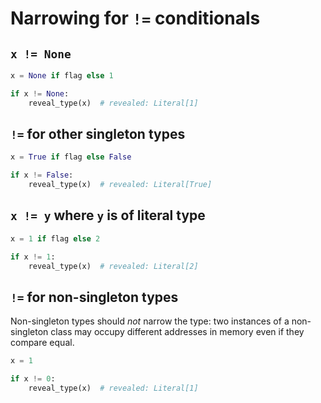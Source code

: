 # Narrowing for `!=` conditionals

## `x != None`

```py
x = None if flag else 1

if x != None:
    reveal_type(x)  # revealed: Literal[1]
```

## `!=` for other singleton types

```py
x = True if flag else False

if x != False:
    reveal_type(x)  # revealed: Literal[True]
```

## `x != y` where `y` is of literal type

```py
x = 1 if flag else 2

if x != 1:
    reveal_type(x)  # revealed: Literal[2]
```

## `!=` for non-singleton types

Non-singleton types should *not* narrow the type: two instances of a
non-singleton class may occupy different addresses in memory even if
they compare equal.

```py
x = 1

if x != 0:
    reveal_type(x)  # revealed: Literal[1]
```
